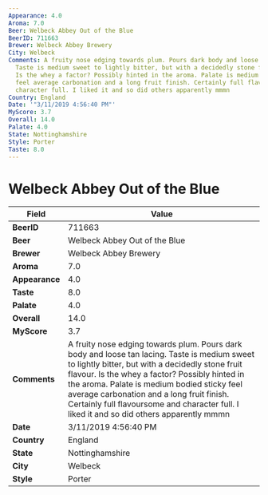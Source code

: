 ```yaml
---
Appearance: 4.0
Aroma: 7.0
Beer: Welbeck Abbey Out of the Blue
BeerID: 711663
Brewer: Welbeck Abbey Brewery
City: Welbeck
Comments: A fruity nose edging towards plum. Pours dark body and loose tan lacing.
  Taste is medium sweet to lightly bitter, but with a decidedly stone fruit flavour.
  Is the whey a factor? Possibly hinted in the aroma. Palate is medium bodied sticky
  feel average carbonation and a long fruit finish. Certainly full flavoursome and
  character full. I liked it and so did others apparently mmmn
Country: England
Date: '"3/11/2019 4:56:40 PM"'
MyScore: 3.7
Overall: 14.0
Palate: 4.0
State: Nottinghamshire
Style: Porter
Taste: 8.0
---
```


# Welbeck Abbey Out of the Blue

| Field         | Value |
|---------------|-------|
| **BeerID** | 711663 |
| **Beer** | Welbeck Abbey Out of the Blue |
| **Brewer** | Welbeck Abbey Brewery |
| **Aroma** | 7.0 |
| **Appearance** | 4.0 |
| **Taste** | 8.0 |
| **Palate** | 4.0 |
| **Overall** | 14.0 |
| **MyScore** | 3.7 |
| **Comments** | A fruity nose edging towards plum. Pours dark body and loose tan lacing. Taste is medium sweet to lightly bitter, but with a decidedly stone fruit flavour. Is the whey a factor? Possibly hinted in the aroma. Palate is medium bodied sticky feel average carbonation and a long fruit finish. Certainly full flavoursome and character full. I liked it and so did others apparently mmmn |
| **Date** | 3/11/2019 4:56:40 PM |
| **Country** | England |
| **State** | Nottinghamshire |
| **City** | Welbeck |
| **Style** | Porter |
